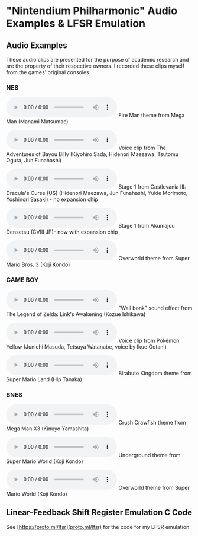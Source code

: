 # "Nintendium Philharmonic" Audio Examples & LFSR Emulation

## Audio Examples

These audio clips are presented for the purpose of academic research and are the property of their respective owners. I recorded these clips myself from the games' original consoles.

### NES


<audio
    controls
	src="Megaman.mp3">
	audio recording
</audio>
Fire Man theme from Mega Man (Manami Matsumae)

<audio
    controls
	src="The Adventures of Bayou Billy.mp3">
	audio recording
</audio>
Voice clip from The Adventures of Bayou Billy (Kiyohiro Sada, Hidenori Maezawa, Tsutomu Ogura, Jun Funahashi)

<audio
    controls
	src="Castlevania III Dracula's Curse.mp3">
	audio recording
</audio>
Stage 1 from Castlevania III: Dracula's Curse (US) (Hidenori Maezawa, Jun Funahashi, Yukie Morimoto, Yoshinori Sasaki) - no expansion chip

<audio
    controls
	src="Akumajou Densetsu.mp3">
	audio recording
</audio>
Stage 1 from Akumajou Densetsu (CVIII JP)- now with expansion chip

<audio
    controls
	src="Super Mario Bros 3.mp3">
	audio recording
</audio>
Overworld theme from Super Mario Bros. 3 (Koji Kondo)


### GAME BOY


<audio
    controls
	src="Links Awakening.mp3">
	audio recording
</audio>
"Wall bonk" sound effect from The Legend of Zelda: Link's Awakening (Kozue Ishikawa)

<audio
    controls
	src="Pokemon Yellow.mp3">
	audio recording
</audio>
Voice clip from Pokémon Yellow (Junichi Masuda, Tetsuya Watanabe, voice by Ikue Ootani)

<audio
    controls
	src="Super Mario Land.mp3">
	audio recording
</audio>
Birabuto Kingdom theme from Super Mario Land (Hip Tanaka)


### SNES


<audio
    controls
	src="Megaman X3.mp3">
	audio recording
</audio>
Crush Crawfish theme from Mega Man X3 (Kinuyo Yamashita)

<audio
    controls
	src="Super Mario World Underground.mp3">
	audio recording
</audio>
Underground theme from Super Mario World  (Koji Kondo)

<audio
    controls
	src="Super Mario World Overworld.mp3">
	audio recording
</audio>
Overworld theme from Super Mario World (Koji Kondo)

## Linear-Feedback Shift Register Emulation C Code

See [https://proto.ml/lfsr](proto.ml/lfsr) for the code for my LFSR emulation.